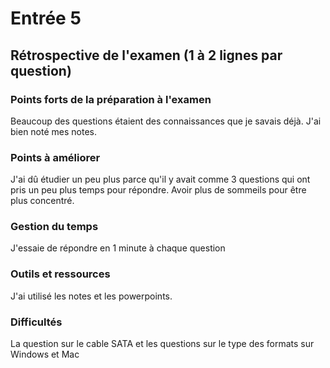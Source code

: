 # Entrée 5
## Rétrospective de l'examen (1 à 2 lignes par question)

### Points forts de la préparation à l'examen
Beaucoup des questions étaient des connaissances que je savais déjà. J'ai bien noté mes notes.

### Points à améliorer
J'ai dû étudier un peu plus parce qu'il y avait comme 3 questions qui ont pris un peu plus temps pour répondre. Avoir plus de sommeils pour être plus concentré.

### Gestion du temps
J'essaie de répondre en 1 minute à chaque question

### Outils et ressources
J'ai utilisé les notes et les powerpoints.

### Difficultés
La question sur le cable SATA et les questions sur le type des formats sur Windows et Mac

